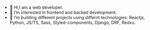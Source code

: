 - 👋 Hi,I am a web developer. 
- 👀 I’m interested in frontend and backed development.
- 🌱 I’m  building different projects using differnt technologies: Reactjs, Python, JS/TS, Sass, Styled-components, Django, DRF, Redxu. 

<!---
alamiriMd/alamiriMd is a ✨ special ✨ repository because its `README.md` (this file) appears on your GitHub profile.
You can click the Preview link to take a look at your changes.
--->
